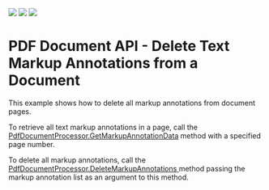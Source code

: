 <!-- default badges list -->
![](https://img.shields.io/endpoint?url=https://codecentral.devexpress.com/api/v1/VersionRange/180363980/17.2.2%2B)
[![](https://img.shields.io/badge/Open_in_DevExpress_Support_Center-FF7200?style=flat-square&logo=DevExpress&logoColor=white)](https://supportcenter.devexpress.com/ticket/details/T545688)
[![](https://img.shields.io/badge/📖_How_to_use_DevExpress_Examples-e9f6fc?style=flat-square)](https://docs.devexpress.com/GeneralInformation/403183)
<!-- default badges end -->
#  PDF Document API - Delete Text Markup Annotations from a Document

<p>This example shows how to delete all markup annotations from document pages.</p>
<p>To retrieve all text markup annotations in a page, call the <a href="https://documentation.devexpress.com/OfficeFileAPI/DevExpress.Pdf.PdfDocumentProcessor.GetMarkupAnnotationData.method"><u>PdfDocumentProcessor.GetMarkupAnnotationData</u></a>  method with a specified page number.</p>

<p>To delete all markup annotations, call the  <a href="https://documentation.devexpress.com/OfficeFileAPI/DevExpress.Pdf.PdfDocumentProcessor.DeleteMarkupAnnotations.method"><u>PdfDocumentProcessor.DeleteMarkupAnnotations</u> </a> method passing the markup annotation list as an argument to this method.</p>

<br/>

